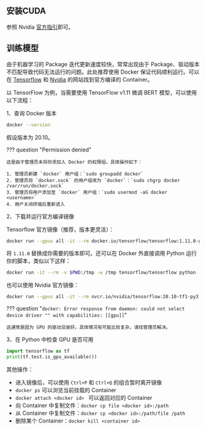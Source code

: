 ## 安装CUDA

参照 Nvidia [官方指引](https://docs.nvidia.com/cuda/cuda-installation-guide-linux/index.html#ubuntu)即可。

## 训练模型

由于机器学习的 Package 迭代更新速度较快，常常出现由于 Package、驱动版本不匹配导致代码无法运行的问题。此处推荐使用 Docker 保证代码顺利运行。可以在 [Tensorflow](https://www.tensorflow.org/install/docker?hl=zh-cn) 和 [Nvidia](https://catalog.ngc.nvidia.com/containers) 的网站找到官方编译的 Container。

以 TensorFlow 为例，当需要使用 TensorFlow v1.11 微调 BERT 模型，可以使用以下流程：

1、查询 Docker 版本

```bash
docker --version
```

假设版本为 20.10。

??? question "Permission denied"

    这是由于管理员未将你添加入 Docker 的权限组。具体操作如下：

    1. 管理员新建 `docker` 用户组：`sudo groupadd docker`
    2. 管理员将 `docker.sock` 的用户组改为 `docker`：`sudo chgrp docker /var/run/docker.sock`
    3. 管理员将用户添加至 `docker` 用户组：`sudo usermod -aG docker <username>`
    4. 用户关闭终端后重新进入

2、下载并运行官方编译镜像

Tensorflow 官方镜像（推荐，版本更灵活）：

```bash
docker run --gpus all -it --rm docker.io/tensorflow/tensorflow:1.11.0-gpu-py3 bash
```

将 `1.11.0` 替换成你需要的版本即可。还可以在 Docker 外直接调用 Python 运行你的脚本，类似以下这样：

```bash
docker run -it --rm -v $PWD:/tmp -w /tmp tensorflow/tensorflow python ./script.py
```

也可以使用 Nvidia 官方镜像：

```bash
docker run --gpus all -it --rm nvcr.io/nvidia/tensorflow:20.10-tf1-py3
```

??? question "`docker: Error response from daemon: could not select device driver "" with capabilities: [[gpu]]`"

    这通常是因为 GPU 的驱动没装好。具体情况有可能比较复杂，请找管理员解决。

3、在 Python 中检查 GPU 是否可用

```python
import tensorflow as tf
print(tf.test.is_gpu_available())
```

其他操作：

- 进入镜像后，可以使用 `Ctrl+P` 和 `Ctrl+Q` 的组合暂时离开镜像
- `docker ps` 可以浏览当前挂载的 Container
- `docker attach <docker id> ` 可以返回对应的 Container
- 向 Container 中复制文件：`docker cp file <docker id>:/path`
- 从 Container 中复制文件：`docker cp <docker id>:/path/file /path`
- 删除某个 Container：`docker kill <container id>`

